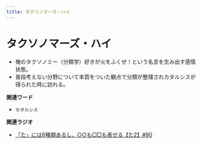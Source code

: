 ```yaml
---
title: タクソノマーズ・ハイ
---
```


# タクソノマーズ・ハイ


-   俺のタクソノミー（分類学）好きが火をふくぜ！という名言を生み出す感情状態。
-   普段考えない分野について本質をついた観点で分類が整理されカタルシスが得られた時に訪れる。

**関連ワード**

-   `カタルシス`

**関連ラジオ**

-   [「た」には6種類あるし、○○も□□も表せる【た2】#90](https://www.youtube.com/watch?v=P4FvgzaY2MA)
